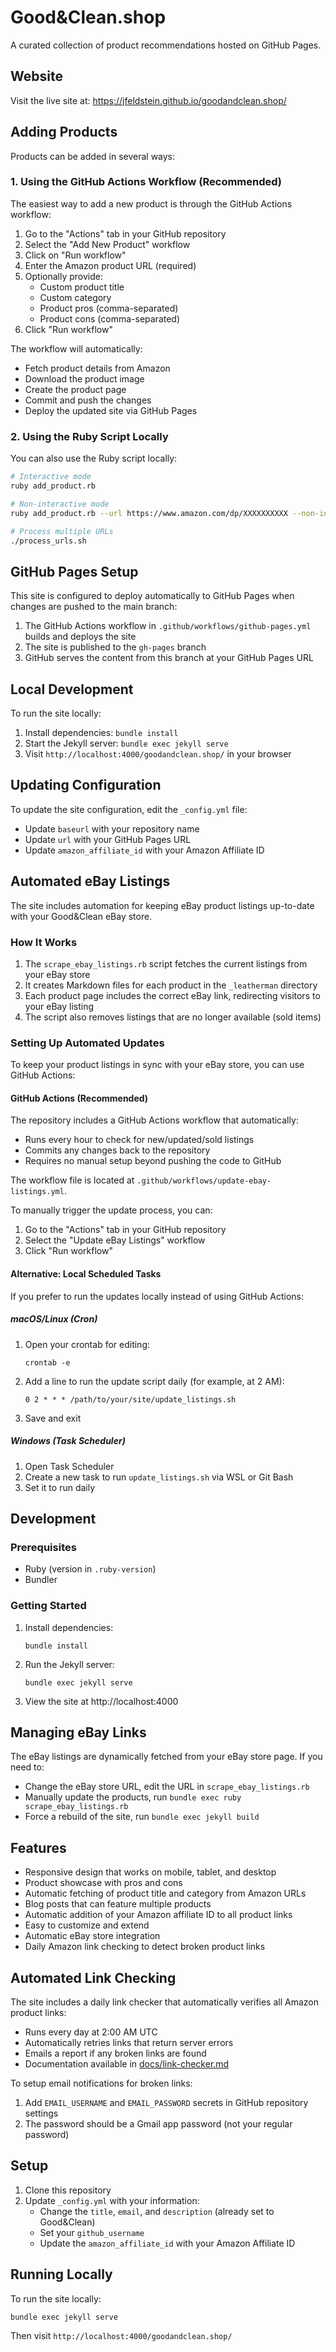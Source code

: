 # Good&Clean.shop

A curated collection of product recommendations hosted on GitHub Pages.

## Website

Visit the live site at: https://jfeldstein.github.io/goodandclean.shop/

## Adding Products

Products can be added in several ways:

### 1. Using the GitHub Actions Workflow (Recommended)

The easiest way to add a new product is through the GitHub Actions workflow:

1. Go to the "Actions" tab in your GitHub repository
2. Select the "Add New Product" workflow
3. Click on "Run workflow"
4. Enter the Amazon product URL (required)
5. Optionally provide:
   - Custom product title
   - Custom category
   - Product pros (comma-separated)
   - Product cons (comma-separated)
6. Click "Run workflow"

The workflow will automatically:
- Fetch product details from Amazon
- Download the product image
- Create the product page
- Commit and push the changes
- Deploy the updated site via GitHub Pages

### 2. Using the Ruby Script Locally

You can also use the Ruby script locally:

```bash
# Interactive mode
ruby add_product.rb

# Non-interactive mode
ruby add_product.rb --url https://www.amazon.com/dp/XXXXXXXXXX --non-interactive

# Process multiple URLs
./process_urls.sh
```

## GitHub Pages Setup

This site is configured to deploy automatically to GitHub Pages when changes are pushed to the main branch:

1. The GitHub Actions workflow in `.github/workflows/github-pages.yml` builds and deploys the site
2. The site is published to the `gh-pages` branch
3. GitHub serves the content from this branch at your GitHub Pages URL

## Local Development

To run the site locally:

1. Install dependencies: `bundle install`
2. Start the Jekyll server: `bundle exec jekyll serve`
3. Visit `http://localhost:4000/goodandclean.shop/` in your browser

## Updating Configuration

To update the site configuration, edit the `_config.yml` file:

- Update `baseurl` with your repository name
- Update `url` with your GitHub Pages URL
- Update `amazon_affiliate_id` with your Amazon Affiliate ID

## Automated eBay Listings

The site includes automation for keeping eBay product listings up-to-date with your Good&Clean eBay store.

### How It Works

1. The `scrape_ebay_listings.rb` script fetches the current listings from your eBay store
2. It creates Markdown files for each product in the `_leatherman` directory
3. Each product page includes the correct eBay link, redirecting visitors to your eBay listing
4. The script also removes listings that are no longer available (sold items)

### Setting Up Automated Updates

To keep your product listings in sync with your eBay store, you can use GitHub Actions:

#### GitHub Actions (Recommended)

The repository includes a GitHub Actions workflow that automatically:
- Runs every hour to check for new/updated/sold listings
- Commits any changes back to the repository
- Requires no manual setup beyond pushing the code to GitHub

The workflow file is located at `.github/workflows/update-ebay-listings.yml`.

To manually trigger the update process, you can:
1. Go to the "Actions" tab in your GitHub repository
2. Select the "Update eBay Listings" workflow
3. Click "Run workflow"

#### Alternative: Local Scheduled Tasks

If you prefer to run the updates locally instead of using GitHub Actions:

##### macOS/Linux (Cron)

1. Open your crontab for editing:
   ```
   crontab -e
   ```

2. Add a line to run the update script daily (for example, at 2 AM):
   ```
   0 2 * * * /path/to/your/site/update_listings.sh
   ```

3. Save and exit

##### Windows (Task Scheduler)

1. Open Task Scheduler
2. Create a new task to run `update_listings.sh` via WSL or Git Bash
3. Set it to run daily

## Development

### Prerequisites

- Ruby (version in `.ruby-version`)
- Bundler

### Getting Started

1. Install dependencies:
   ```
   bundle install
   ```

2. Run the Jekyll server:
   ```
   bundle exec jekyll serve
   ```

3. View the site at http://localhost:4000

## Managing eBay Links

The eBay listings are dynamically fetched from your eBay store page. If you need to:

- Change the eBay store URL, edit the URL in `scrape_ebay_listings.rb`
- Manually update the products, run `bundle exec ruby scrape_ebay_listings.rb`
- Force a rebuild of the site, run `bundle exec jekyll build`

## Features

- Responsive design that works on mobile, tablet, and desktop
- Product showcase with pros and cons
- Automatic fetching of product title and category from Amazon URLs
- Blog posts that can feature multiple products
- Automatic addition of your Amazon affiliate ID to all product links
- Easy to customize and extend
- Automatic eBay store integration
- Daily Amazon link checking to detect broken product links

## Automated Link Checking

The site includes a daily link checker that automatically verifies all Amazon product links:

- Runs every day at 2:00 AM UTC
- Automatically retries links that return server errors
- Emails a report if any broken links are found
- Documentation available in [docs/link-checker.md](docs/link-checker.md)

To setup email notifications for broken links:
1. Add `EMAIL_USERNAME` and `EMAIL_PASSWORD` secrets in GitHub repository settings
2. The password should be a Gmail app password (not your regular password)

## Setup

1. Clone this repository
2. Update `_config.yml` with your information:
   - Change the `title`, `email`, and `description` (already set to Good&Clean)
   - Set your `github_username`
   - Update the `amazon_affiliate_id` with your Amazon Affiliate ID

## Running Locally

To run the site locally:

```
bundle exec jekyll serve
```

Then visit `http://localhost:4000/goodandclean.shop/`